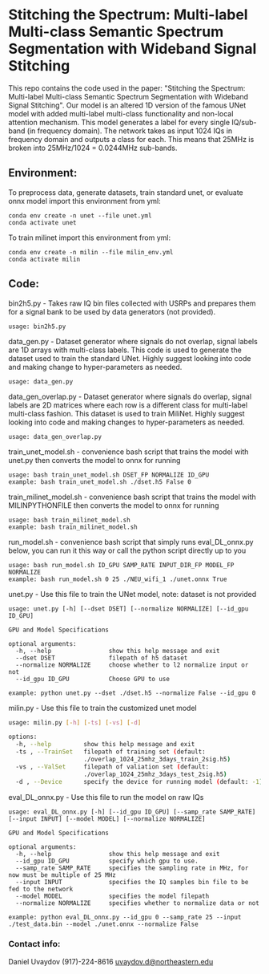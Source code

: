 # Stitching the Spectrum: Multi-label Multi-class Semantic Spectrum Segmentation with Wideband Signal Stitching

This repo contains the code used in the paper: "Stitching the Spectrum: Multi-label Multi-class Semantic Spectrum Segmentation with Wideband Signal Stitching".
Our model is an altered 1D version of the famous UNet model with added multi-label multi-class functionality and non-local attention mechanism. 
This model generates a label for every single IQ/sub-band (in frequency domain). The network takes as input 1024 IQs in frequency domain and outputs a class for each. This means that 25MHz is broken
into 25MHz/1024 = 0.0244MHz sub-bands.

## Environment:

To preprocess data, generate datasets, train standard unet, or evaluate onnx model import this environment from yml:

    conda env create -n unet --file unet.yml
    conda activate unet

To train milinet import this environment from yml:

    conda env create -n milin --file milin_env.yml
    conda activate milin


## Code:

bin2h5.py - Takes raw IQ bin files collected with USRPs and prepares them for a signal bank to be used by data generators 
(not provided).

    usage: bin2h5.py

data_gen.py - Dataset generator where signals do not overlap, signal labels are 1D arrays with multi-class labels. 
This code is used to generate the dataset used to train the standard UNet. Highly suggest looking into code and making change
to hyper-parameters as needed.

    usage: data_gen.py

data_gen_overlap.py - Dataset generator where signals do overlap, signal labels are 2D matrices where each row is a
different class for multi-label multi-class fashion. This dataset is used to train MiliNet. Highly suggest looking into code
and making changes to hyper-parameters as needed.

    usage: data_gen_overlap.py

train_unet_model.sh - convenience bash script that trains the model with unet.py then converts the model to onnx for running

    usage: bash train_unet_model.sh DSET_FP NORMALIZE ID_GPU
    example: bash train_unet_model.sh ./dset.h5 False 0

train_milinet_model.sh - convenience bash script that trains the model with MILINPYTHONFILE then converts the model to onnx for running

    usage: bash train_milinet_model.sh
    example: bash train_milinet_model.sh

run_model.sh - convenience bash script that simply runs eval_DL_onnx.py below,
you can run it this way or call the python script directly up to you

    usage: bash run_model.sh ID_GPU SAMP_RATE INPUT_DIR_FP MODEL_FP NORMALIZE
    example: bash run_model.sh 0 25 ./NEU_wifi_1 ./unet.onnx True

unet.py - Use this file to train the UNet model, note: dataset is not provided

    usage: unet.py [-h] [--dset DSET] [--normalize NORMALIZE] [--id_gpu ID_GPU]

    GPU and Model Specifications

    optional arguments:
      -h, --help                show this help message and exit
      --dset DSET               filepath of h5 dataset
      --normalize NORMALIZE     choose whether to l2 normalize input or not
      --id_gpu ID_GPU           Choose GPU to use

    example: python unet.py --dset ./dset.h5 --normalize False --id_gpu 0

milin.py - Use this file to train the customized unet model
```bash
usage: milin.py [-h] [-ts] [-vs] [-d]

options:
  -h, --help         show this help message and exit
  -ts , --TrainSet   filepath of training set (default:
                     ./overlap_1024_25mhz_3days_train_2sig.h5)
  -vs , --ValSet     filepath of valiation set (default:
                     ./overlap_1024_25mhz_3days_test_2sig.h5)
  -d , --Device      specify the device for running model (default: -1)
```

eval_DL_onnx.py - Use this file to run the model on raw IQs

    usage: eval_DL_onnx.py [-h] [--id_gpu ID_GPU] [--samp_rate SAMP_RATE] [--input INPUT] [--model MODEL] [--normalize NORMALIZE]

    GPU and Model Specifications

    optional arguments:
      -h, --help                show this help message and exit
      --id_gpu ID_GPU           specify which gpu to use.
      --samp_rate SAMP_RATE     specifies the sampling rate in MHz, for now must be multiple of 25 MHz
      --input INPUT             specifies the IQ samples bin file to be fed to the network
      --model MODEL             specifies the model filepath
      --normalize NORMALIZE     specifies whether to normalize data or not

    example: python eval_DL_onnx.py --id_gpu 0 --samp_rate 25 --input ./test_data.bin --model ./unet.onnx --normalize False



### Contact info:

Daniel Uvaydov
(917)-224-8616
uvaydov.d@northeastern.edu
